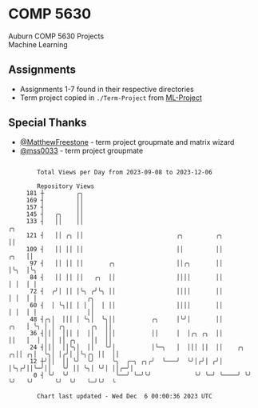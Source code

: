 # COMP 5630
Auburn COMP 5630 Projects  
Machine Learning

## Assignments
- Assignments 1-7 found in their respective directories
- Term project copied in `./Term-Project` from [ML-Project](https://github.com/wumphlett/ML-Project)

## Special Thanks
- [@MatthewFreestone](https://github.com/MatthewFreestone) - term project groupmate and matrix wizard
- [@mss0033](https://github.com/mss0033) - term project groupmate

```

        Total Views per Day from 2023-09-08 to 2023-12-06

        Repository Views
     181 ┼         ╭╮
     169 ┤         ││
     157 ┤         ││
     145 ┤   ╭╮    ││
     133 ┤   ││    ││                                                           ╭╮
     121 ┤   ││ ╭╮ ││                          ╭╮         ╭╮                    ││
     109 ┤   ││ ││ ││                          ││         ││               ╭╮   ││
      97 ┤   ││ ││ ││       ╭╮                 ││╭╮       ││               │╰╮  │╰╮
      84 ┤   ││ ││ ││   ╭╮  ││                 ││││       ││               │ │  │ │
      72 ┤  ╭╯│ ││ │╰╮ ╭╯╰╮ ││                 ││││       ││               │ │  │ │              ╭╮
      60 ┤  │ ╰╮││ │ │ │  │ ││                 ││││       ││               │ │  │ │              ││
      48 ┤╭╮│  │││ │ ╰╮│  ╰╮││          ╭╮     │╰╯│       ││          ╭╮   │ ╰╮ │ │ ╭╮       ╭╮  ││
      36 ┤│││  │││ │  ││   │││          ││     │  │╭╮ ╭╮  ││          ││   │  │ │ │ ││ ╭╮    ││  ││
      24 ┤│││  ││╰╮│  ││   ╰╯│          │╰─╮   │  │││ ││  ││    ╭╮  ╭╮││ ╭╮│  ╰╮│ │╭╯│ │╰╮╭╮ ││  ││
      12 ┼╯││  ││ ╰╯  ╰╯     ╰╮  ╭─╮ ╭╮╭╯  ╰───╯  ╰╯│╭╯│ ╭╯│    │╰╮╭╯││╰─╯││   ╰╯ ││ ╰╮│ ╰╯│ ││╭─╯│
       0 ┤ ╰╯  ╰╯             ╰──╯ ╰─╯╰╯            ╰╯ ╰─╯ ╰────╯ ╰╯ ╰╯   ╰╯      ╰╯  ╰╯   ╰─╯╰╯  ╰

        Chart last updated - Wed Dec  6 00:00:36 2023 UTC
        
```
